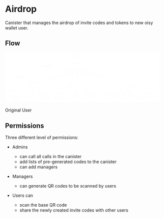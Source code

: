 # Airdrop

Canister that manages the airdrop of invite codes and tokens to new oisy wallet user.
## Flow
![flow](Untitled-2023-02-21-1414.excalidraw.svg)


Original User

## Permissions
Three different level of permissions:

- Admins
    -   can call all calls in the canister
    -   add lists of pre-generated codes to the canister
    -   can add managers

- Managers
    -   can generate QR codes to be scanned by users

- Users can
    -   scan the base QR code
    -   share the newly created invite codes with other users

